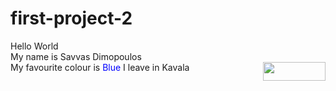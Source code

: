 # first-project-2
Hello World <br>
My name is Savvas Dimopoulos </br>
My favourite colour is <font color="#0000ff"> Blue </font>
I leave in Kavala <img src=kavala_view.jpg width="100" height="30" align="right" />
